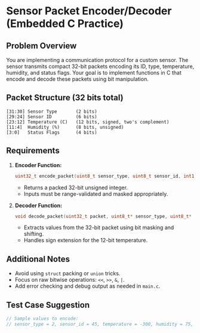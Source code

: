 # Sensor Packet Encoder/Decoder (Embedded C Practice)

## Problem Overview

You are implementing a communication protocol for a custom sensor. The sensor transmits compact 32-bit packets encoding its ID, type, temperature, humidity, and status flags. Your goal is to implement functions in C that encode and decode these packets using bit manipulation.

## Packet Structure (32 bits total)

```
[31:30] Sensor Type       (2 bits)
[29:24] Sensor ID         (6 bits)
[23:12] Temperature (C)   (12 bits, signed, two's complement)
[11:4]  Humidity (%)      (8 bits, unsigned)
[3:0]   Status Flags      (4 bits)
```

## Requirements

1. **Encoder Function:**
   ```c
   uint32_t encode_packet(uint8_t sensor_type, uint8_t sensor_id, int16_t temperature, uint8_t humidity, uint8_t status_flags);
   ```
   - Returns a packed 32-bit unsigned integer.
   - Inputs must be range-validated and masked appropriately.

2. **Decoder Function:**
   ```c
   void decode_packet(uint32_t packet, uint8_t* sensor_type, uint8_t* sensor_id, int16_t* temperature, uint8_t* humidity, uint8_t* status_flags);
   ```
   - Extracts values from the 32-bit packet using bit masking and shifting.
   - Handles sign extension for the 12-bit temperature.

## Additional Notes
- Avoid using `struct` packing or `union` tricks.
- Focus on raw bitwise operations: `<<`, `>>`, `&`, `|`.
- Add error checking and debug output as needed in `main.c`.

## Test Case Suggestion
```c
// Sample values to encode:
// sensor_type = 2, sensor_id = 45, temperature = -300, humidity = 75, status_flags = 9
```